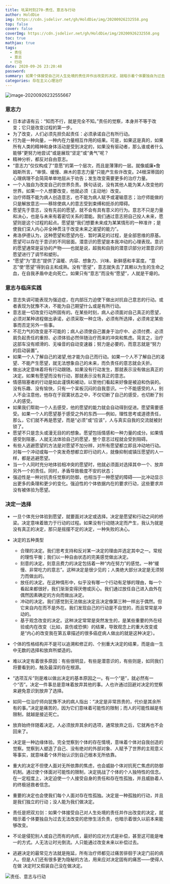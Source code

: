 ```yaml
---
title: 吼呆时刻270-责任、意志与行动
author: HoldDie
img: https://cdn.jsdelivr.net/gh/HoldDie/img/20200926232558.png
top: false
cover: false
coverImg: https://cdn.jsdelivr.net/gh/HoldDie/img/20200926232558.png
toc: true
mathjax: true
tags:
  - 责任
  - 意志
  - 行动
date: 2020-09-26 23:20:48
password:
summary: 如果个体接受自己对人生处境的责任并作出改变的决定，就暗示着个体要独自为过去无法改变的悲惨生活负责，也暗示着很久以前本来能够改变。
categories: 存在主义心理治疗
---
```


![image-20200926232555667](https://cdn.jsdelivr.net/gh/HoldDie/img/20200926232558.png)

### 意志力

- 日本谚语有云：“知而不行，就是完全不知。”责任的觉察，本身并不等于改变；它只是改变过程的第一步。
- 为了改变，人们必须先担负起责任：必须承诺自己有所行动。
- 行为是一种向量，一种内在力量相互作用的结果。可是，如果这是真的，如果所有人类的精神和身体活动是受到决定的，如果没有驱动者，那么谁或者什么能够“更努力地尝试”或是展现“坚定”或“勇气”呢？
- 精神分析，都反对自由意志。
- “意志力”仅仅构成了“意愿”的第一个层次，而且是薄薄的一层。就像威廉•詹姆斯所言，“审慎、缓慢、麻木的意志力量”只能产生些许改变。24根深蒂固的心理病理不会简简单单地屈从于劝告；发生改变需要更多的治疗力量。
- 一个人独自为改变自己的世界负责。换句话说，没有其他人能为某人改变他的世界。如果一个人想要改变，他就必须（主动地）改变。
- 治疗师既不能为病人创造意志，也不能为病人赋予或灌输意志；治疗师能做的只是解放意志——移除使病人的意志受到束缚和扼杀的障碍。
- 愿望先于意志，没有先前的愿望，就不会有具有意义的行为。意志不只是力量和决心，也是与未来有着密切关系的潜能。我们通过意志把自己投人未来，愿望则是这个过程的起点。愿望是“我们想要未来成为某某情形的一种准许；是使我们深人内心并全神贯注于改变未来之渴望的能力”。
- 弗洛伊德认为，这种愿望和愿望内在、暂时满足的过程，是全部思维的原基。愿望可以存在于意识的不同层面。潜意识的愿望是本我冲动的心理表现。意识的愿望通常是妥协的产物——也就是说，超我和自我的潜意识部分对潜意识的愿望进行了调节和塑形。
- “愿望”为“意志”提供了温暖、内容、想象力、兴味、新鲜感和丰富度。“意志”使“愿望”得到自主和成熟。没有“愿望”，意志就失去了其赖以为生的生命之血，在自我矛盾中走向死亡。如果只有“意志”而没有“愿望”，人就是干瘪的。

### 意志与临床实践

- 意志失调可能表现为强迫症，在内部压力迫使下做出对抗自己意志的行动。或者表现为犹豫不决，不能为自己期望什么或是有所行动。
- 意志是一切改变行动所固有的。在某些时刻，病人必须面对自己真正的愿望，必须对某种进程做出承诺，必须采取一种立场，必须有所选择，必须肯定某些事而否定另外一些事。
- 不花力气的改变是不可能的；病人必须使自己置身于治疗中、必须付费、必须肩负起责任的重担、必须体验必然伴随治疗而来的冲突和焦虑。简言之，治疗这部车没有顺滑的、无噪音的自动变速器；努力是必要的，而意志就是“努力的启动装置”。
- 如果一个人了解自己的渴望,他才能为自己而行动。如果一个人不了解自己的渴望、不能产生愿望，就无法想象自己的未来，而负责任的意志就会夭折。
- 做出决定意味着将有行动跟随。如果没有行动发生，那就表示没有做出真正的决定。如果有愿望而没有行动，那就表示没有真正的意志。
- 情感阻塞者的行动是如此谨慎和被动，以至他们看起来好像是被迫和伪装的。没有乐趣、没有愉快，只有一个呆板沉闷的自我意识。一个不能感受的人，别人不会注意他，他存在于寂寞状态之中，不仅切断了自己的感受，也切断了别人的感受。
- 如果我们帮助一个人去感受，他的愿望的能力就会自动得到促进。愿望需要感受。如果一个人的愿望基于感受之外的东西——例如，理性思考或道德责任，那么，它们就不再是愿望，而是“必须”或“应该”，人与真实自我的交流就被封锁了。
- 愿望不只是念头或漫无目的的想象。愿望包括情感和一种力量的成分。如果情感受到阻塞，人就无法体验自己的愿望，整个意志过程就会受到阻碍。
- 有些人逃避愿望的方法是对愿望不加分辨，对所有愿望都立即且冲动地行动。对每一个冲动或每一个突发奇想都立即行动的人，就像抑制或镇压愿望的人一样，都是逃避愿望。
- 当一个人同时充分地体验相冲突的愿望时，他就必须面对选择其中一个、放弃另外一个的责任。同时，矛盾导致极度不安的状态；
- 强迫性是一种对抗责任觉察的防御，也相当于一种愿望的障碍——比冲动显示出更多的条理和更少的变化。强迫性的个体依据内在的要求行动，这些要求并没有被体验为愿望。

### 决定一选择

- 一旦个体充分体验到愿望，就要面对决定或选择。决定是愿望和行动之间的桥梁。决定意味着致力于行动的过程。如果没有行动随决定而产生，我认为就是没有真正的决定，那只是摇摆不定的决定，一种失败的决心。
- 决定的五种类型

  -  合理的决定。我们思考支持和反对某一决定的理由并选定其中之一。常规的理性平衡；我们以一种自由状态的完美感觉做出决定。
  -  刻意的决定。刻意且费力的决定包括着一种“内在努力”的感觉。一种“缓慢、非常吃力的意志”。这种决定是很少见的；人类绝大部分决定是无须努力而做出的。
  -  放任的决定。在这种情形中，似乎没有哪一个行动有足够的理由，每一个看起来都很好，我们渐渐变得厌倦或灰心。我们通过放任自己进入由外在偶然因素确定的方向而做出决定。
  -  冲动的决定。我们感觉到无法做出决定且决定像第三种一样出于偶然。但它来自内在而不是外在。我们发现自己的行动是不自觉的，而且常常是冲动的。
  -  基于观念改变的决定。这种决定常常是突然发生的，是某些重要的外在经验或内在改变（比如，哀伤或恐惧）的结果，导致观念上的重大改变或是“内心的改变我在第五章描述的很多癌症病人做出的就是这种决定）。

- 个体的性格结构并不是可以追溯和修正的、个别重大决定的结果，而是由一生中无数的选择和放弃所塑造的。
- 难以决定有着很多原因：有些很明显，有些是潜意识的，有些则是，如同我们将要看到的，触及最深的存在根源。
- “选项互斥”则是难以做出决定的基本原因之一。有一个“是”，就必然有一个“否”。决定一件事总是意味着放弃其他的事。人也许通过回避对决定的觉察来避免意识到放弃了选择。
- 如同一位治疗师向犹豫不决的病人指出：“决定是非常昂贵的，代价是其余所有的事。”决定是痛苦的，因为它们意味着可能性的限制；而人的可能性越是有限制，就越是接近死亡。
- 放弃始终伴随着决定。人必须放弃其余的选项，通常放弃之后，它就再也不会回来了。
- 决定是一种边缘体验。完全觉察到个体的存在情境，意味着个体对自我创造的觉察。觉察到人塑造了自己、没有绝对的外部对象、人赋予了世界的主观意义等事实，就意味着个体开始认识到自己根本无所依靠。
- 重大的决定不但使人面对无所依靠的焦虑，也会威胁个体对抗死亡焦虑的防御机制。通过使个体面对可能性的限制，决定挑战了个体的个人独特性的信念。在一定程度上，决定迫使一个人接受自身的责任和存在性孤独，并且威胁着人的终极拯救者信念。
- 重要的决定也会使我们每个人面对存在性孤独。决定是一种孤独的行动，并且是我们独立的行动；没人能为我们做决定。
- 责任是把双刃剑：如果个体接受自己对人生处境的责任并作出改变的决定，就暗示着个体要独自为过去无法改变的悲惨生活负责，也暗示着很久以前本来能够改变。
- 不论是侵犯别人或自己而有的内疚，最好的应对方式是补偿，甚至这可能是唯一的方式。人无法让时光倒流。人只能通过改变未来以补偿过去。
- 逃避决定的最常见方法就是拖延，所有治疗师都见过痛苦徘徊于决定门前的病人。但是人们还有很多更为隐秘的方法，用来应对决定固有的痛苦——使得人在做 决定时又假装自己没在做决定。

![责任、意志与行动](https://cdn.jsdelivr.net/gh/HoldDie/img/20200926232605.png)